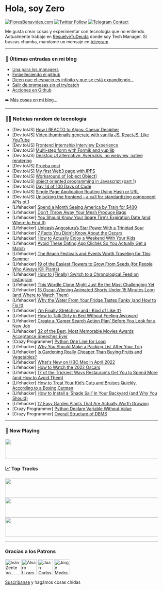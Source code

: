 # Hola, soy Zero

[![FloresBenavides.com](https://img.shields.io/website?down_message=oops&label=MiBlog&style=for-the-badge&up_message=online&url=https%3A%2F%2Ffloresbenavides.com)](https://floresbenavides.com) [![Twitter Follow](https://img.shields.io/twitter/follow/ZeroDragon?color=%231DA1F2&label=Follow&logo=twitter&logoColor=ffffff&style=for-the-badge)](https://twitter.com/zerodragon) [![Telegram Contact](https://img.shields.io/badge/escr%C3%ADbeme-ZeroDragon-%2326A5E4?style=for-the-badge&logo=telegram)](https://t.me/zerodragon)

Me gusta crear cosas y experimentar con tecnología que no entiendo.
Actualmente trabajo en [ResuelveTuDeuda](http://github.com/resuelve) donde soy Tech Manager.
Si buscas chamba, mandame un mensaje en [telegram](https://t.me/zerodragon).

---

### 📕 Últimas entradas en mi blog
<!-- BLOG-POST-LIST:START -->
- [Una para los managers](https://floresbenavides.com/una-para-los-managers/)
- [Embelleciendo el github](https://floresbenavides.com/embelleciendo-el-github/)
- [Dicen que el espacio es infinito y que se está expandiendo…](https://floresbenavides.com/dicen-que-el-espacio-es-infinito-y-que-se-esta-expandiendo/)
- [Salir de promesas sin el try/catch](https://floresbenavides.com/salir-de-promesas-sin-el-try-catch/)
- [Acciones en Github](https://floresbenavides.com/acciones-en-github/)
<!-- BLOG-POST-LIST:END -->

➡️ [Más cosas en mi blog...](https://floresbenavides.com)

---

### 👨‍💻 Noticias random de tecnología
<!-- TECH-POSTS:START -->
- [Dev.to/JS] [How I REACTO to Algos: Caesar Decipher](https://dev.to/amhernandez/how-i-reacto-to-algos-caesar-decipher-33a8)
- [Dev.to/JS] [Video thumbnails generate with vanilla JS, ReactJS. Like YouTube](https://dev.to/rajeshroyal/video-thumbnails-generate-with-vanilla-js-reactjs-like-youtube-3ok8)
- [Dev.to/JS] [Frontend Internship Interview Experience](https://dev.to/ashutoshdash/frontend-internship-interview-experience-3a7i)
- [Dev.to/JS] [Multi-step form with Formik and yup lib](https://dev.to/mdmohsinghazi1/multi-step-form-with-formik-and-yup-lib-2c4b)
- [Dev.to/JS] [Desktop UI alternative: Avernakis, no webview, native rendering](https://dev.to/mistlog/desktop-ui-alternative-avernakis-no-webview-native-rendering-5dc9)
- [Dev.to/JS] [Prueba post](https://dev.to/jesvadtz/prueba-post-1801)
- [Dev.to/JS] [My first Web3 page with IPFS](https://dev.to/yaozeliang/my-first-web3-page-with-ipfs-10o1)
- [Dev.to/JS] [Workaround of [object Object]](https://dev.to/tsumuri1017/workaround-of-object-object-1mhn)
- [Dev.to/JS] [object oriented programming in Javascript &lpar;part 1&rpar;](https://dev.to/hacker4world/object-oriented-programming-in-javascript-part-1-g4n)
- [Dev.to/JS] [Day 14 of 100 Days of Code](https://dev.to/nkemdev/day-14-of-100-days-of-code-4lkh)
- [Dev.to/JS] [Single Page Application Routing Using Hash or URL](https://dev.to/thedevdrawer/single-page-application-routing-using-hash-or-url-9jh)
- [Dev.to/JS] [Unlocking the frontend - a call for standardizing component APIs pt.1](https://dev.to/kickstartds/unlocking-the-frontend-a-call-for-standardizing-component-apis-pt1-26p9)
- [Lifehacker] [Spend a Month Seeing America by Train for $400](https://lifehacker.com/spend-a-month-seeing-america-by-train-for-400-1848706811)
- [Lifehacker] [Don&#39;t Throw Away Your Mesh Produce Bags](https://lifehacker.com/dont-throw-away-your-mesh-produce-bags-1848706794)
- [Lifehacker] [You Should Know Your Spare Tire&#39;s Expiration Date &lpar;and Where to Find It&rpar;](https://lifehacker.com/you-should-know-your-spare-tires-expiration-date-and-w-1848706733)
- [Lifehacker] [Unleash Angostura’s Star Power With a Trinidad Sour](https://lifehacker.com/unleash-angostura-s-star-power-with-a-trinidad-sour-1848705427)
- [Lifehacker] [7 Facts You Didn&#39;t Know About the Oscars](https://lifehacker.com/7-facts-you-didnt-know-about-the-oscars-1848705392)
- [Lifehacker] [How to Actually Enjoy a Weekend With Your Kids](https://lifehacker.com/how-to-actually-enjoy-a-weekend-with-your-kids-1848703212)
- [Lifehacker] [Avoid These Dating App Clichés So You Actually Get a Match](https://lifehacker.com/avoid-these-dating-app-cliches-if-you-actually-want-to-1848704630)
- [Lifehacker] [The Beach Festivals and Events Worth Traveling for This Summer](https://lifehacker.com/the-beach-festivals-and-events-worth-traveling-for-this-1848704522)
- [Lifehacker] [19 of the Easiest Flowers to Grow From Seeds &lpar;for People Who Always Kill Plants&rpar;](https://lifehacker.com/19-of-the-easiest-flowers-to-grow-from-seeds-for-peopl-1848703832)
- [Lifehacker] [How to &lpar;Finally&rpar; Switch to a Chronological Feed on Instagram](https://lifehacker.com/how-to-finally-switch-to-a-chronological-feed-on-inst-1848703870)
- [Lifehacker] [This Wordle Clone Might Just Be the Most Challenging Yet](https://lifehacker.com/this-wordle-clone-might-just-be-the-most-challenging-ye-1848703543)
- [Lifehacker] [15 Oscar-Winning Animated Shorts Under 15 Minutes Long &lpar;and Where to Watch Them&rpar;](https://lifehacker.com/15-oscar-winning-animated-shorts-under-15-minutes-long-1848699544)
- [Lifehacker] [Why the Water From Your Fridge Tastes Funky &lpar;and How to Fix It&rpar;](https://lifehacker.com/why-the-water-from-your-fridge-tastes-funky-and-how-to-1848700069)
- [Lifehacker] [I&#39;m Finally Stretching and I Kind of Like It?](https://lifehacker.com/im-finally-stretching-and-i-kind-of-like-it-1848700419)
- [Lifehacker] [How to Talk Dirty in Bed Without Feeling Awkward](https://lifehacker.com/how-to-talk-dirty-in-bed-without-feeling-awkward-1848695864)
- [Lifehacker] [Create a &#39;Career Search Action Plan&#39; Before You Look for a New Job](https://lifehacker.com/create-a-career-search-action-plan-before-you-look-for-1848700028)
- [Lifehacker] [32 of the Best, Most Memorable Movies Awards Acceptance Speeches Ever](https://lifehacker.com/32-of-the-best-most-memorable-movies-awards-acceptance-1848686670)
- [Crazy Programmer] [Python One Line for Loop](https://www.thecrazyprogrammer.com/2022/03/python-one-line-for-loop.html)
- [Lifehacker] [Why You Should Make a Packing List After Your Trip](https://lifehacker.com/why-you-should-make-a-packing-list-after-your-trip-1848699664)
- [Lifehacker] [Is Gardening Really Cheaper Than Buying Fruits and Vegetables?](https://lifehacker.com/is-gardening-really-cheaper-than-buying-fruits-and-vege-1848698827)
- [Lifehacker] [What&#39;s New on HBO Max in April 2022](https://lifehacker.com/whats-new-on-hbo-max-in-april-2022-1848699493)
- [Lifehacker] [How to Watch the 2022 Oscars](https://lifehacker.com/how-to-watch-the-2022-oscars-1848698955)
- [Lifehacker] [17 of the Trickiest Ways Restaurants Get You to Spend More &lpar;and How to Avoid Them&rpar;](https://lifehacker.com/17-of-the-trickiest-ways-restaurants-get-you-to-spend-m-1848697711)
- [Lifehacker] [How to Treat Your Kid’s Cuts and Bruises Quickly, According to a Boxing Cutman](https://lifehacker.com/how-to-treat-your-kid-s-cuts-and-bruises-quickly-accor-1848697632)
- [Lifehacker] [How to Install a ‘Shade Sail’ in Your Backyard &lpar;and Why You Should&rpar;](https://lifehacker.com/how-to-install-a-shade-sail-in-your-backyard-and-why-1848689998)
- [Lifehacker] [12 Easy Garden Plants That Are Actually Worth Growing](https://lifehacker.com/12-easy-garden-plants-that-are-actually-worth-growing-1848697407)
- [Crazy Programmer] [Python Declare Variable Without Value](https://www.thecrazyprogrammer.com/2022/03/python-declare-variable-without-value.html)
- [Crazy Programmer] [Overall Structure of DBMS](https://www.thecrazyprogrammer.com/2022/03/structure-of-dbms.html)<!-- TECH-POSTS:END -->

---

### 🎵 Now Playing
<a href="https://spotify-now-playing-dun.vercel.app/now-playing?open"><img src="https://spotify-now-playing-dun.vercel.app/now-playing" width="540" height="64"></a>

### 📈 Top Tracks
<a href="https://spotify-now-playing-dun.vercel.app/top-tracks?i=1&open"><img src="https://spotify-now-playing-dun.vercel.app/top-tracks?i=1" width="540" height="64"></a>
<a href="https://spotify-now-playing-dun.vercel.app/top-tracks?i=2&open"><img src="https://spotify-now-playing-dun.vercel.app/top-tracks?i=2" width="540" height="64"></a>
<a href="https://spotify-now-playing-dun.vercel.app/top-tracks?i=3&open"><img src="https://spotify-now-playing-dun.vercel.app/top-tracks?i=3" width="540" height="64"></a>

---

### Gracias a los Patrons
[<img src="https://avatars.githubusercontent.com/u/243380?v=4" alt="Iván Zenteno" width="50px">](https://github.com/k001) [<img src="https://avatars.githubusercontent.com/u/19955639?v=4" alt="Álvaro Lizama" width="50px">](https://github.com/alvarolizama) [<img src="https://avatars.githubusercontent.com/u/2718753?v=4" alt="Juan Carlos Ruiz" width="50px">](https://github.com/JuanCrg90) [<img src="https://avatars.githubusercontent.com/u/37025?v=4" alt="Jorge Medrano" width="50px">](https://github.com/h1pp1e) 

[Suscríbanse](https://www.patreon.com/zerodragon) y hagámos cosas chidas
